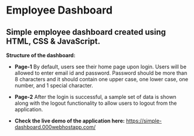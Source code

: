 # Employee Dashboard

## Simple employee dashboard created using HTML, CSS & JavaScript.

**Structure of the dashboard:**

- **Page-1**
By default, users see their home page upon login. Users will be allowed to enter email id and password. Password should be more than 8 characters and it should contain one upper case, one lower case, one number, and 1 special character.

- **Page-2**
After the login is successful, a sample set of data is shown along with the logout functionality to allow users to logout from the application.

- **Check the live demo of the application here:**
https://simple-dashboard.000webhostapp.com/
